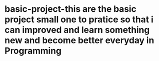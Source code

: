 # basic-project-this are the basic project small one to pratice so that i can improved and learn something new and become better everyday in Programming
